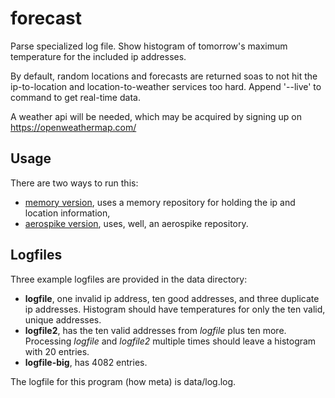 # forecast

Parse specialized log file. Show histogram of tomorrow's maximum temperature
for the included ip addresses.

By default, random locations and forecasts are returned soas to not hit the ip-to-location and location-to-weather services too hard. Append '--live' to command to get real-time data.

A weather api will be needed, which may be acquired by signing up on https://openweathermap.com/

## Usage

There are two ways to run this:

- [memory version](doc/memory.md), uses a memory repository for holding the ip and location information,
- [aerospike version](doc/aero.md), uses, well, an aerospike repository.

## Logfiles

Three example logfiles are provided in the data directory:

- __logfile__, one invalid ip address, ten good addresses, and three duplicate ip addresses. Histogram should have temperatures for only the ten valid, unique addresses.
- __logfile2__, has the ten valid addresses from _logfile_ plus ten more. Processing _logfile_ and _logfile2_ multiple times should leave a histogram with 20 entries.
- __logfile-big__, has 4082 entries.

The logfile for this program (how meta) is data/log.log.


